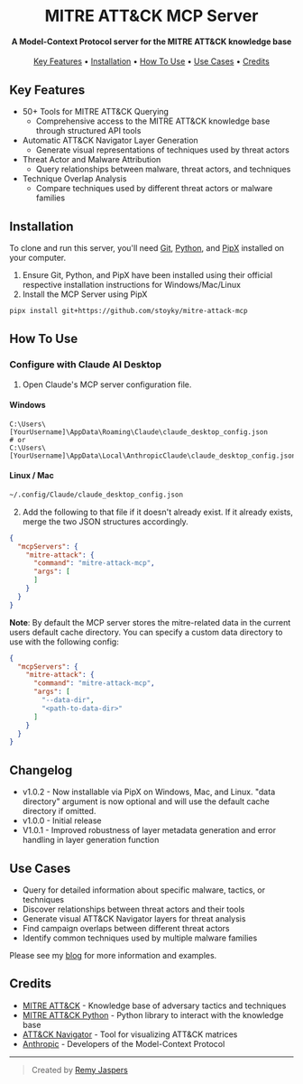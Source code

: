 <h1 align="center">
  <br>
  MITRE ATT&CK MCP Server
  <br>
</h1>

<h4 align="center">A Model-Context Protocol server for the MITRE ATT&CK knowledge base</h4>

<p align="center">
  <a href="#key-features">Key Features</a> •
  <a href="#installation">Installation</a> •
  <a href="#how-to-use">How To Use</a> •
  <a href="#use-cases">Use Cases</a> •
  <a href="#credits">Credits</a>
</p>

## Key Features

* 50+ Tools for MITRE ATT&CK Querying
  * Comprehensive access to the MITRE ATT&CK knowledge base through structured API tools
* Automatic ATT&CK Navigator Layer Generation
  * Generate visual representations of techniques used by threat actors
* Threat Actor and Malware Attribution
  * Query relationships between malware, threat actors, and techniques
* Technique Overlap Analysis
  * Compare techniques used by different threat actors or malware families

## Installation

To clone and run this server, you'll need [Git](https://git-scm.com), [Python](https://www.python.org/), and [PipX](https://github.com/pypa/pipx) installed on your computer.

1. Ensure Git, Python, and PipX have been installed using their official respective installation instructions for Windows/Mac/Linux
2. Install the MCP Server using PipX
   
```bash
pipx install git+https://github.com/stoyky/mitre-attack-mcp
```

## How To Use

### Configure with Claude AI Desktop

1. Open Claude's MCP server configuration file.

#### Windows

```
C:\Users\[YourUsername]\AppData\Roaming\Claude\claude_desktop_config.json
# or
C:\Users\[YourUsername]\AppData\Local\AnthropicClaude\claude_desktop_config.json
```

#### Linux / Mac

```bash
~/.config/Claude/claude_desktop_config.json
```

2. Add the following to that file if it doesn't already exist. If it already exists, merge the two JSON structures accordingly.

```json
{
  "mcpServers": {
    "mitre-attack": {
      "command": "mitre-attack-mcp",
      "args": [
      ]
    }
  }
}
```

**Note**: By default the MCP server stores the mitre-related data in the current users default cache directory. You can specify a custom data directory to use with the following config:

```json
{
  "mcpServers": {
    "mitre-attack": {
      "command": "mitre-attack-mcp",
      "args": [
        "--data-dir",
        "<path-to-data-dir>"
      ]
    }
  }
}
```

## Changelog

* v1.0.2 - Now installable via PipX on Windows, Mac, and Linux. "data directory" argument is now optional and will use the default cache directory if omitted.
* v1.0.0 - Initial release
* V1.0.1 - Improved robustness of layer metadata generation and error handling in layer generation function

## Use Cases

* Query for detailed information about specific malware, tactics, or techniques
* Discover relationships between threat actors and their tools
* Generate visual ATT&CK Navigator layers for threat analysis
* Find campaign overlaps between different threat actors
* Identify common techniques used by multiple malware families

Please see my [blog](https://www.remyjaspers.com/blog/mitre_attack_mcp_server/) for more information and examples.

## Credits

* [MITRE ATT&CK](https://attack.mitre.org/) - Knowledge base of adversary tactics and techniques
* [MITRE ATT&CK Python](https://github.com/mitre-attack/mitreattack-python) - Python library to interact with the knowledge base
* [ATT&CK Navigator](https://github.com/mitre-attack/attack-navigator) - Tool for visualizing ATT&CK matrices
* [Anthropic](https://www.anthropic.com/) - Developers of the Model-Context Protocol

---

> Created by [Remy Jaspers](https://github.com/stoyky)
